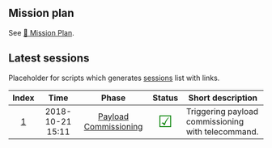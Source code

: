 ## Mission plan
See [&#x1F4C5; Mission Plan](/mission_plan/index.md).

## Latest sessions
Placeholder for scripts which generates [sessions](/sessions/index.md) list with links.

|**Index**|**Time**|**Phase**|**Status**|**Short description**|
|:-:|:-:|:-:|:-:|-|
| [1](/sessions/1/index.md) | 2018-10-21 15:11 | [Payload Commissioning](/mission_plan/pld_commissioning/index.md) | <span style='color:green;font-size:200%' title="Success">&#x2611;</span> | Triggering payload commissioning with telecommand. |
